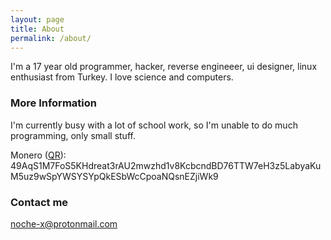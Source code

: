 ```yaml
---
layout: page
title: About
permalink: /about/
---
```


I'm a 17 year old programmer, hacker, reverse engineeer, ui designer, linux enthusiast from Turkey.
I love science and computers.

### More Information

I'm currently busy with a lot of school work, so I'm unable to do much programming, only small stuff.

Monero ([QR](images/moneroqr.png)): 49AqS1M7FoS5KHdreat3rAU2mwzhd1v8KcbcndBD76TTW7eH3z5LabyaKuM5uz9wSpYWSYSYpQkESbWcCpoaNQsnEZjiWk9

### Contact me

[noche-x@protonmail.com](mailto:noche-x@protonmail.com)
